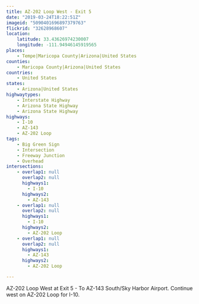 ```yaml
---
title: AZ-202 Loop West - Exit 5
date: "2019-03-24T18:22:51Z"
imageid: "5090401696897379763"
flickrid: "32628968607"
location:
    latitude: 33.43626974230007
    longitude: -111.94946145919565
places:
    - Tempe|Maricopa County|Arizona|United States
counties:
    - Maricopa County|Arizona|United States
countries:
    - United States
states:
    - Arizona|United States
highwaytypes:
    - Interstate Highway
    - Arizona State Highway
    - Arizona State Highway
highways:
    - I-10
    - AZ-143
    - AZ-202 Loop
tags:
    - Big Green Sign
    - Intersection
    - Freeway Junction
    - Overhead
intersections:
    - overlap1: null
      overlap2: null
      highways1:
        - I-10
      highways2:
        - AZ-143
    - overlap1: null
      overlap2: null
      highways1:
        - I-10
      highways2:
        - AZ-202 Loop
    - overlap1: null
      overlap2: null
      highways1:
        - AZ-143
      highways2:
        - AZ-202 Loop

---
```

AZ-202 Loop West at Exit 5 - To AZ-143 South/Sky Harbor Airport.  Continue west on AZ-202 Loop for I-10.